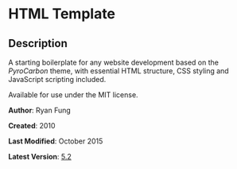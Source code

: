 HTML Template
=============

Description
-----------

A starting boilerplate for any website development based on the *PyroCarbon* theme, with essential HTML structure, CSS styling and JavaScript scripting included.

Available for use under the MIT license.

**Author**: Ryan Fung

**Created**: 2010

**Last Modified**: October 2015

**Latest Version**: [5.2](/5.2)
